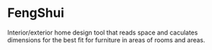 # FengShui
Interior/exterior home design tool that reads space and caculates dimensions for the best fit for furniture in areas of rooms and areas.
